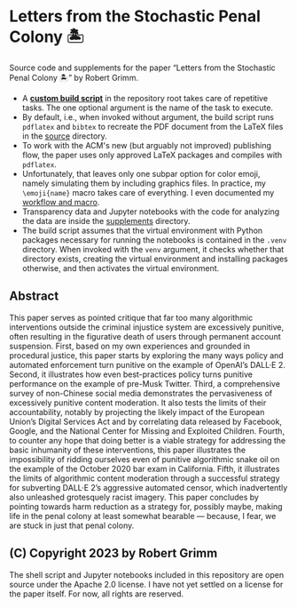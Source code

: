 # Letters from the Stochastic Penal Colony 🏝

Source code and supplements for the paper “Letters from the Stochastic Penal
Colony 🏝” by Robert Grimm.

  * A [__custom build script__](build.sh) in the repository root takes care of
    repetitive tasks. The one optional argument is the name of the task to
    execute.
  * By default, i.e., when invoked without argument, the build script runs
    `pdflatex` and `bibtex` to recreate the PDF document from the LaTeX files in
    the [source](source) directory.
  * To work with the ACM's new (but arguably not improved) publishing flow, the
    paper uses only approved LaTeX packages and compiles with `pdflatex`.
  * Unfortunately, that leaves only one subpar option for color emoji, namely
    simulating them by including graphics files. In practice, my `\emoji{name}`
    macro takes care of everything. I even documented my [workflow and
    macro](supplements/emoji.md).
  * Transparency data and Jupyter notebooks with the code for analyzing the data
    are inside the [supplements](supplements) directory.
  * The build script assumes that the virtual environment with Python packages
    necessary for running the notebooks is contained in the `.venv` directory.
    When invoked with the `venv` argument, it checks whether that directory
    exists, creating the virtual environment and installing packages otherwise,
    and then activates the virtual environment.


## Abstract

This paper serves as pointed critique that far too many algorithmic
interventions outside the criminal injustice system are excessively punitive,
often resulting in the figurative death of users through permanent account
suspension. First, based on my own experiences and grounded in procedural
justice, this paper starts by exploring the many ways policy and automated
enforcement turn punitive on the example of OpenAI’s DALL·E 2. Second, it
illustrates how even best-practices policy turns punitive performance on the
example of pre-Musk Twitter. Third, a comprehensive survey of non-Chinese social
media demonstrates the pervasiveness of excessively punitive content moderation.
It also tests the limits of their accountability, notably by projecting the
likely impact of the European Union’s Digital Services Act and by correlating
data released by Facebook, Google, and the National Center for Missing and
Exploited Children. Fourth, to counter any hope that doing better is a viable
strategy for addressing the basic inhumanity of these interventions, this paper
illustrates the impossibility of ridding ourselves even of punitive algorithmic
snake oil on the example of the October 2020 bar exam in California. Fifth, it
illustrates the limits of algorithmic content moderation through a successful
strategy for subverting DALL·E 2’s aggressive automated censor, which
inadvertently also unleashed grotesquely racist imagery. This paper concludes by
pointing towards harm reduction as a strategy for, possibly maybe, making life
in the penal colony at least somewhat bearable — because, I fear, we are stuck
in just that penal colony.


## (C) Copyright 2023 by Robert Grimm

The shell script and Jupyter notebooks included in this repository are open
source under the Apache 2.0 license. I have not yet settled on a license for the
paper itself. For now, all rights are reserved.
